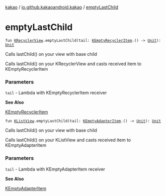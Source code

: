 [kakao](../index.md) / [io.github.kakaoandroid.kakao](index.md) / [emptyLastChild](./empty-last-child.md)

# emptyLastChild

`fun `[`KRecyclerView`](-k-recycler-view/index.md)`.emptyLastChild(tail: `[`KEmptyRecyclerItem`](-k-empty-recycler-item/index.md)`.() -> `[`Unit`](https://kotlinlang.org/api/latest/jvm/stdlib/kotlin/-unit/index.html)`): `[`Unit`](https://kotlinlang.org/api/latest/jvm/stdlib/kotlin/-unit/index.html)

Calls lastChild() on your view with base child

Calls lastChild() on your KRecyclerView and casts received item to KEmptyRecyclerItem

### Parameters

`tail` - Lambda with KEmptyRecyclerItem receiver

**See Also**

[KEmptyRecyclerItem](-k-empty-recycler-item/index.md)

`fun `[`KListView`](-k-list-view/index.md)`.emptyLastChild(tail: `[`KEmptyAdapterItem`](-k-empty-adapter-item/index.md)`.() -> `[`Unit`](https://kotlinlang.org/api/latest/jvm/stdlib/kotlin/-unit/index.html)`): `[`Unit`](https://kotlinlang.org/api/latest/jvm/stdlib/kotlin/-unit/index.html)

Calls lastChild() on your view with base child

Calls lastChild() on your KListView and casts received item to KEmptyAdapterItem

### Parameters

`tail` - Lambda with KEmptyAdapterItem receiver

**See Also**

[KEmptyAdapterItem](-k-empty-adapter-item/index.md)

